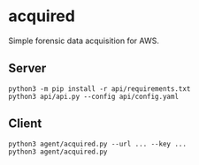 # acquired

Simple forensic data acquisition for AWS.

## Server
```
python3 -m pip install -r api/requirements.txt
python3 api/api.py --config api/config.yaml
```

## Client
```
python3 agent/acquired.py --url ... --key ...
python3 agent/acquired.py
```
